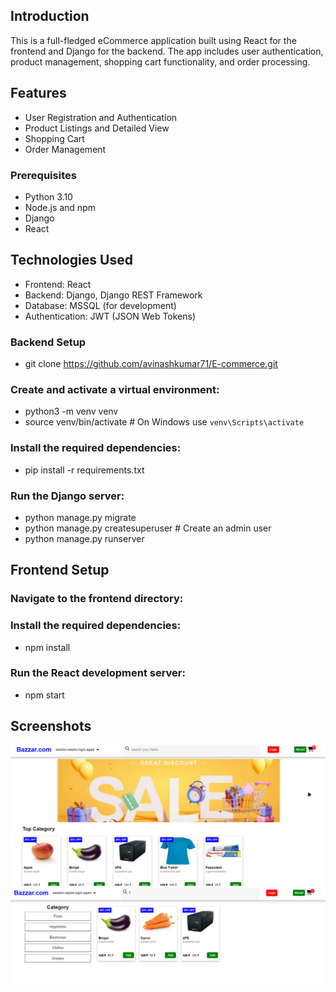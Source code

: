 ## Introduction
This is a full-fledged eCommerce application built using React for the frontend and Django for the backend. The app includes user authentication, product management, shopping cart functionality, and order processing.

## Features
- User Registration and Authentication
- Product Listings and Detailed View
- Shopping Cart
- Order Management

### Prerequisites
- Python 3.10
- Node.js and npm
- Django
- React

## Technologies Used
- Frontend: React
- Backend: Django, Django REST Framework
- Database: MSSQL (for development)
- Authentication: JWT (JSON Web Tokens)

### Backend Setup
- git clone https://github.com/avinashkumar71/E-commerce.git

### Create and activate a virtual environment:
- python3 -m venv venv
- source venv/bin/activate  # On Windows use `venv\Scripts\activate`
  
### Install the required dependencies:
- pip install -r requirements.txt

### Run the Django server:
- python manage.py migrate
- python manage.py createsuperuser  # Create an admin user
- python manage.py runserver

## Frontend Setup

### Navigate to the frontend directory:
### Install the required dependencies:
- npm install

### Run the React development server:
- npm start

## Screenshots
<img src="https://github.com/avinashkumar71/E-commerce/blob/main/screenshot/p1.png">
<img src="https://github.com/avinashkumar71/E-commerce/blob/main/screenshot/p3.png">
